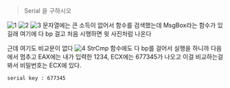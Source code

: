 > Serial 을 구하시오

![1](https://github.com/king-raccoon/Yoom/assets/78426205/15001e97-61cd-457b-8dfb-f8feb37d2a8a)
![2](https://github.com/king-raccoon/Yoom/assets/78426205/684337c0-1444-4512-802e-42d06232f6af)
![3](https://github.com/king-raccoon/Yoom/assets/78426205/893939be-e26d-4dac-a0fe-0368fd20620c)
문자열에는 큰 소득이 없어서 함수를 검색했는데 MsgBox라는 함수가 있길래 여기에 다 bp 걸고 처음 시행하면 윗 사진처럼 나온다

근데 여기도 비교문이 없다
![4](https://github.com/king-raccoon/Yoom/assets/78426205/5b159ebf-01a2-4ff6-b7f6-40b48ca5c473)
StrCmp 함수에도 다 bp를 걸어서 실행을 하니까 다음에서 멈추고 EAX에는 내가 입력한 1234, ECX에는 677345가 나오고 이걸 비교하는걸 봐서 비밀번호는 ECX에 있다.

`serial key : 677345`
